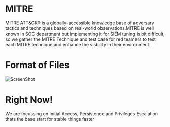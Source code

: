# MITRE
MITRE ATT&amp;CK® is a globally-accessible knowledge base of adversary tactics and techniques based on real-world observations.MITRE is well known in SOC department but implementing it for SIEM tuning is bit difficult, so we gather the MITRE Technique and test case for red teamers to test each MITRE technique and enhance the visbility in their environment .

# Format of Files 

![ScreenShot](https://user-images.githubusercontent.com/70237548/138492986-5cbbc0be-9366-466b-9b6d-5aed07a54f95.png)

# Right Now!

We are focussing on Initial Access, Persistence and Privileges Escalation thats the base start for stable things faster   
